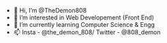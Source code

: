 - 👋 Hi, I’m @TheDemon808
- 👀 I’m interested in Web Developement (Front End)
- 🌱 I’m currently learning Computer Science & Engg 
- 📫 Insta - @the_demon_808/ Twitter - @808_demon

<!---
TheDemon808/TheDemon808 is a ✨ special ✨ repository because its `README.md` (this file) appears on your GitHub profile.
You can click the Preview link to take a look at your changes.
--->
